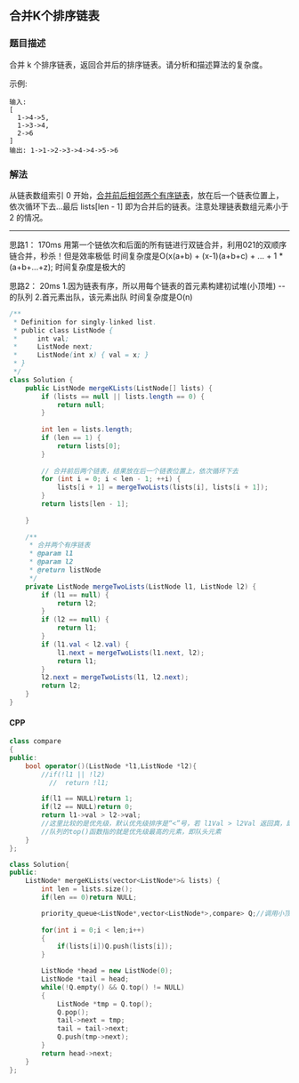 ## 合并K个排序链表
### 题目描述

合并 k 个排序链表，返回合并后的排序链表。请分析和描述算法的复杂度。

示例:
```
输入:
[
  1->4->5,
  1->3->4,
  2->6
]
输出: 1->1->2->3->4->4->5->6
```

### 解法
从链表数组索引 0 开始，[合并前后相邻两个有序链表](https://github.com/yanglbme/leetcode/tree/master/solution/021.Merge%20Two%20Sorted%20Lists)，放在后一个链表位置上，依次循环下去...最后 lists[len - 1] 即为合并后的链表。注意处理链表数组元素小于 2 的情况。

--------------------------------
思路1：                     170ms
用第一个链依次和后面的所有链进行双链合并，利用021的双顺序链合并，秒杀！但是效率极低
时间复杂度是O(x(a+b) + (x-1)(a+b+c) + ... + 1 * (a+b+...+z);
时间复杂度是极大的


思路2：                      20ms
1.因为链表有序，所以用每个链表的首元素构建初试堆(小顶堆) -- 的队列
2.首元素出队，该元素出队
时间复杂度是O(n)

```java
/**
 * Definition for singly-linked list.
 * public class ListNode {
 *     int val;
 *     ListNode next;
 *     ListNode(int x) { val = x; }
 * }
 */
class Solution {
    public ListNode mergeKLists(ListNode[] lists) {
        if (lists == null || lists.length == 0) {
            return null;
        }
        
        int len = lists.length;
        if (len == 1) {
            return lists[0];
        }
       
        // 合并前后两个链表，结果放在后一个链表位置上，依次循环下去
        for (int i = 0; i < len - 1; ++i) {
            lists[i + 1] = mergeTwoLists(lists[i], lists[i + 1]);
        }
        return lists[len - 1];
        
    }
    
    /**
     * 合并两个有序链表
     * @param l1 
     * @param l2
     * @return listNode
     */
    private ListNode mergeTwoLists(ListNode l1, ListNode l2) {
        if (l1 == null) {
            return l2;
        }
        if (l2 == null) {
            return l1;
        }
        if (l1.val < l2.val) {
            l1.next = mergeTwoLists(l1.next, l2);
            return l1;
        }
        l2.next = mergeTwoLists(l1, l2.next);
        return l2;
    }
}
```

#### CPP

```C++
class compare
{
public:
    bool operator()(ListNode *l1,ListNode *l2){
        //if(!l1 || !l2)
          //  return !l1;

        if(l1 == NULL)return 1;
        if(l2 == NULL)return 0;
        return l1->val > l2->val;
        //这里比较的是优先级，默认优先级排序是“<”号，若 l1Val > l2Val 返回真，即表示l1优先级比l2小,l2先入队
        //队列的top()函数指的就是优先级最高的元素，即队头元素
    }
};

class Solution{
public:
    ListNode* mergeKLists(vector<ListNode*>& lists) {
        int len = lists.size();  
        if(len == 0)return NULL;

        priority_queue<ListNode*,vector<ListNode*>,compare> Q;//调用小顶堆的方法构造队列！！！
        
        for(int i = 0;i < len;i++)
        {
            if(lists[i])Q.push(lists[i]);
        }

        ListNode *head = new ListNode(0);
        ListNode *tail = head;
        while(!Q.empty() && Q.top() != NULL)
        {
            ListNode *tmp = Q.top();
            Q.pop();
            tail->next = tmp;
            tail = tail->next;
            Q.push(tmp->next);
        }
        return head->next;
    }
};
```
